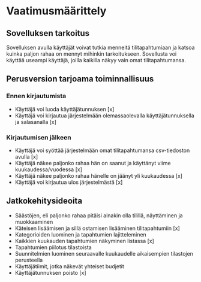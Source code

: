# Vaatimusmäärittely

## Sovelluksen tarkoitus

Sovelluksen avulla käyttäjät voivat tutkia menneitä tilitapahtumiaan ja katsoa kuinka paljon rahaa on mennyt mihinkin tarkoitukseen.
Sovellusta voi käyttää useampi käyttäjä, joilla kaikilla näkyy vain omat tilitapahtumansa.

## Perusversion tarjoama toiminnallisuus

### Ennen kirjautumista
- Käyttäjä voi luoda käyttäjätunnuksen [x]
- Käyttäjä voi kirjautua järjestelmään olemassaolevalla käyttäjätunnuksella ja salasanalla [x]

### Kirjautumisen jälkeen

- Käyttäjä voi syöttää järjestelmään omat tilitapahtumansa csv-tiedoston avulla [x]
- Käyttäjä näkee paljonko rahaa hän on saanut ja käyttänyt viime kuukaudessa/vuodessa [x]
- Käyttäjä näkee paljonko rahaa hänelle on jäänyt yli kuukaudessa [x]
- Käyttäjä voi kirjautua ulos järjestelmästä [x]

## Jatkokehitysideoita

- Säästöjen, eli paljonko rahaa pitäisi ainakin olla tilillä, näyttäminen ja muokkaaminen
- Käteisen lisäämisen ja sillä ostamisen lisääminen tilitapahtumiin [x]
- Kategorioiden luominen ja tapahtumien lajitteleminen
- Kaikkien kuukauden tapahtumien näkyminen listassa [x]
- Tapahtumien piilotus tilastoista
- Suunnitelmien luominen seuraavalle kuukaudelle aikaisempien tilastojen perusteella
- Käyttäjätiimit, jotka näkevät yhteiset budjetit
- Käyttäjätunnuksen poisto [x]
